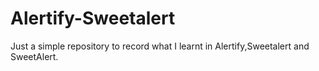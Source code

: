 # Alertify-Sweetalert
Just a simple repository to record what I learnt in  Alertify,Sweetalert and SweetAlert.
